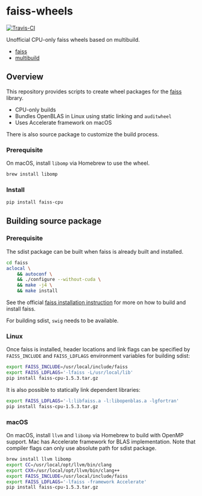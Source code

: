 # faiss-wheels

[![Travis-CI](https://img.shields.io/travis/kyamagu/faiss-wheels.svg)](https://travis-ci.org/kyamagu/faiss-wheels)

Unofficial CPU-only faiss wheels based on multibuild.

- [faiss](https://github.com/facebookresearch/faiss)
- [multibuild](https://github.com/matthew-brett/multibuild)

## Overview

This repository provides scripts to create wheel packages for the
[faiss](https://github.com/facebookresearch/faiss) library.

- CPU-only builds
- Bundles OpenBLAS in Linux using static linking and `auditwheel`
- Uses Accelerate framework on macOS

There is also source package to customize the build process.


### Prerequisite

On macOS, install `libomp` via Homebrew to use the wheel.

```bash
brew install libomp
```

### Install

```bash
pip install faiss-cpu
```


## Building source package

### Prerequisite

The sdist package can be built when faiss is already built and installed.

```bash
cd faiss
aclocal \
    && autoconf \
    && ./configure --without-cuda \
    && make -j4 \
    && make install
```

See the official
[faiss installation instruction](https://github.com/facebookresearch/faiss/blob/master/INSTALL.md)
for more on how to build and install faiss.

For building sdist, `swig` needs to be available.

### Linux

Once faiss is installed, header locations and link flags can be specified by
`FAISS_INCLUDE` and `FAISS_LDFLAGS` environment variables for building sdist:

```bash
export FAISS_INCLUDE=/usr/local/include/faiss
export FAISS_LDFLAGS='-lfaiss -L/usr/local/lib'
pip install faiss-cpu-1.5.3.tar.gz
```

It is also possible to statically link dependent libraries:

```bash
export FAISS_LDFLAGS='-l:libfaiss.a -l:libopenblas.a -lgfortran'
pip install faiss-cpu-1.5.3.tar.gz
```

### macOS

On macOS, install `llvm` and `libomp` via Homebrew to build with OpenMP support.
Mac has Accelerate framework for BLAS implementation. Note that compiler flags
can only use absolute path for sdist package.

```bash
brew install llvm libomp
export CC=/usr/local/opt/llvm/bin/clang
export CXX=/usr/local/opt/llvm/bin/clang++
export FAISS_INCLUDE=/usr/local/include/faiss
export FAISS_LDFLAGS='-lfaiss -framework Accelerate'
pip install faiss-cpu-1.5.3.tar.gz
```
